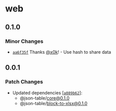 # web

## 0.1.0

### Minor Changes

- [`aa6f35f`](https://github.com/x0k/json-table/commit/aa6f35f43100b15d7c4f3120316238f4fce4b5d5) Thanks [@x0k](https://github.com/x0k)! - Use hash to share data

## 0.0.1

### Patch Changes

- Updated dependencies [[`a089b62`](https://github.com/x0k/json-table/commit/a089b628379acfef7bf1b56a6e85235bb442ec3a)]:
  - @json-table/core@0.1.0
  - @json-table/block-to-xlsx@0.1.0
